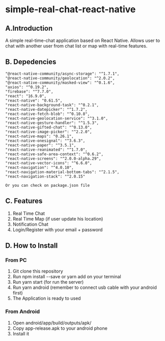 # simple-real-chat-react-native

## A.Introduction
A simple real-time-chat application based on React Native. Allows user to chat with another user from chat list or map
with real-time features.


## B. Depedencies
    "@react-native-community/async-storage": "^1.7.1",
    "@react-native-community/geolocation": "^2.0.2",
    "@react-native-community/masked-view": "^0.1.6",
    "axios": "^0.19.2",
    "firebase": "^7.7.0",
    "react": "16.9.0",
    "react-native": "0.61.5",
    "react-native-background-task": "^0.2.1",
    "react-native-datepicker": "^1.7.2",
    "react-native-fetch-blob": "^0.10.8",
    "react-native-geolocation-service": "^3.1.0",
    "react-native-gesture-handler": "^1.5.3",
    "react-native-gifted-chat": "^0.13.0",
    "react-native-image-picker": "^2.2.0",
    "react-native-maps": "0.26.1",
    "react-native-onesignal": "^3.6.3",
    "react-native-paper": "^3.5.1",
    "react-native-reanimated": "^1.7.0",
    "react-native-safe-area-context": "^0.6.2",
    "react-native-screens": "^2.0.0-alpha.29",
    "react-native-vector-icons": "^6.6.0",
    "react-navigation": "^4.0.10",
    "react-navigation-material-bottom-tabs": "^2.1.5",
    "react-navigation-stack": "^2.0.15"
    
    Or you can check on package.json file
  
  
## C. Features
1. Real Time Chat
2. Real Time Map (if user update his location)
3. Notification Chat
4. Login/Register with your email + password

## D. How to Install

### From PC
1. Git clone this repository
2. Run npm install --save or yarn add on your terminal
3. Run yarn start (for run the server)
4. Run yarn android (remember to connect usb cable with your android first)
5. The Application is ready to used

### From Android
1. Open android/app/build/outputs/apk/
2. Copy app-release.apk to your android phone
3. Install it

